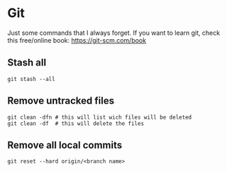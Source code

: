 # Git

Just some commands that I always forget. If you want to learn git, check this free/online book: https://git-scm.com/book

## Stash all
```
git stash --all 
```

## Remove untracked files
```
git clean -dfn # this will list wich files will be deleted
git clean -df  # this will delete the files
```

## Remove all local commits
```
git reset --hard origin/<branch name>
```
